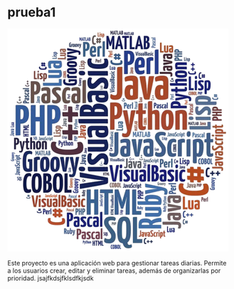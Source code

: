 # prueba1
![Portada del proyecto](img/portada.png)

Este proyecto es una aplicación web para gestionar tareas diarias. Permite a los usuarios crear, editar y eliminar tareas, además de organizarlas por prioridad.
<description>jsajfkdsjfklsdfkjsdk</description>
